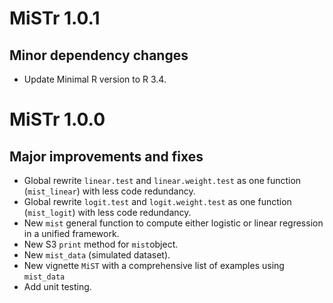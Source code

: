 # MiSTr 1.0.1

## Minor dependency changes

* Update Minimal R version to R 3.4.

# MiSTr 1.0.0

## Major improvements and fixes

* Global rewrite `linear.test` and `linear.weight.test` as one function (`mist_linear`) with less code redundancy.
* Global rewrite `logit.test` and `logit.weight.test` as one function (`mist_logit`) with less code redundancy.
* New `mist` general function to compute either logistic or linear regression in a unified framework.
* New S3 `print` method for `mist`object.
* New `mist_data` (simulated dataset).
* New vignette `MiST` with a comprehensive list of examples using `mist_data`
* Add unit testing.
